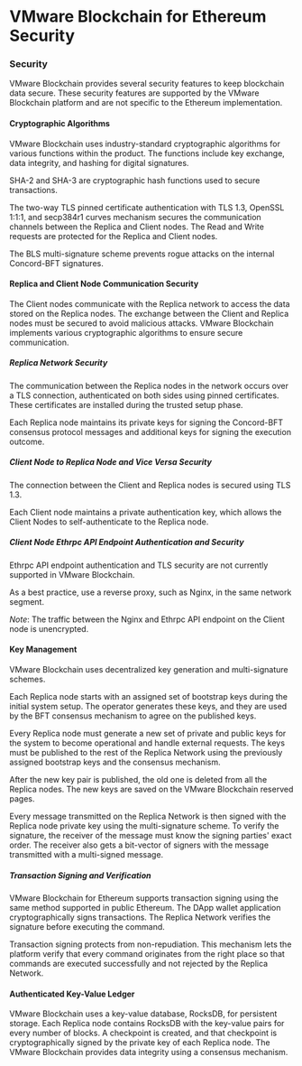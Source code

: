 # VMware Blockchain for Ethereum Security

### Security
VMware Blockchain provides several security features to keep blockchain data secure. These security features are supported by the VMware Blockchain platform and are not specific to the Ethereum implementation.

#### Cryptographic Algorithms
VMware Blockchain uses industry-standard cryptographic algorithms for various functions within the product. The functions include key exchange, data integrity, and hashing for digital signatures.

SHA-2 and SHA-3 are cryptographic hash functions used to secure transactions.

The two-way TLS pinned certificate authentication with TLS 1.3, OpenSSL 1:1:1, and secp384r1 curves mechanism secures the communication channels between the Replica and Client nodes. The Read and Write requests are protected for the Replica and Client nodes. 

The BLS multi-signature scheme prevents rogue attacks on the internal Concord-BFT signatures.

#### Replica and Client Node Communication Security
The Client nodes communicate with the Replica network to access the data stored on the Replica nodes. The exchange between the Client and Replica nodes must be secured to avoid malicious attacks. VMware Blockchain implements various cryptographic algorithms to ensure secure communication.

##### Replica Network Security
The communication between the Replica nodes in the network occurs over a TLS connection, authenticated on both sides using pinned certificates. These certificates are installed during the trusted setup phase.

Each Replica node maintains its private keys for signing the Concord-BFT consensus protocol messages and additional keys for signing the execution outcome.

##### Client Node to Replica Node and Vice Versa Security
The connection between the Client and Replica nodes is secured using TLS 1.3.

Each Client node maintains a private authentication key, which allows the Client Nodes to self-authenticate to the Replica node.

##### Client Node Ethrpc API Endpoint Authentication and Security
Ethrpc API endpoint authentication and TLS security are not currently supported in VMware Blockchain.

As a best practice, use a reverse proxy, such as Nginx, in the same network segment.

*Note*: The traffic between the Nginx and Ethrpc API endpoint on the Client node is unencrypted.

#### Key Management
VMware Blockchain uses decentralized key generation and multi-signature schemes.

Each Replica node starts with an assigned set of bootstrap keys during the initial system setup. The operator generates these keys, and they are used by the BFT consensus mechanism to agree on the published keys.

Every Replica node must generate a new set of private and public keys for the system to become operational and handle external requests. The keys must be published to the rest of the Replica Network using the previously assigned bootstrap keys and the consensus mechanism.

After the new key pair is published, the old one is deleted from all the Replica nodes. The new keys are saved on the VMware Blockchain reserved pages.

Every message transmitted on the Replica Network is then signed with the Replica node private key using the multi-signature scheme. To verify the signature, the receiver of the message must know the signing parties' exact order. The receiver also gets a bit-vector of signers with the message transmitted with a multi-signed message.

##### Transaction Signing and Verification
VMware Blockchain for Ethereum supports transaction signing using the same method supported in public Ethereum. The DApp wallet application cryptographically signs transactions. The Replica Network verifies the signature before executing the command.

Transaction signing protects from non-repudiation. This mechanism lets the platform verify that every command originates from the right place so that commands are executed successfully and not rejected by the Replica Network.

#### Authenticated Key-Value Ledger
VMware Blockchain uses a key-value database, RocksDB, for persistent storage. Each Replica node contains RocksDB with the key-value pairs for every number of blocks. A checkpoint is created, and that checkpoint is cryptographically signed by the private key of each Replica node. The VMware Blockchain provides data integrity using a consensus mechanism.